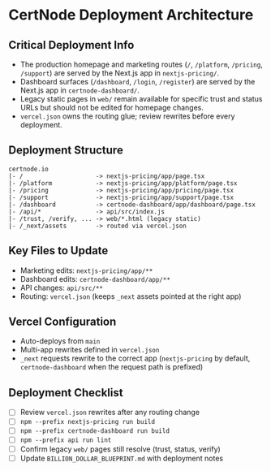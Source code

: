 # CertNode Deployment Architecture

## Critical Deployment Info
- The production homepage and marketing routes (`/`, `/platform`, `/pricing`, `/support`) are served by the Next.js app in `nextjs-pricing/`.
- Dashboard surfaces (`/dashboard`, `/login`, `/register`) are served by the Next.js app in `certnode-dashboard/`.
- Legacy static pages in `web/` remain available for specific trust and status URLs but should not be edited for homepage changes.
- `vercel.json` owns the routing glue; review rewrites before every deployment.

## Deployment Structure

```
certnode.io
|- /                    -> nextjs-pricing/app/page.tsx
|- /platform            -> nextjs-pricing/app/platform/page.tsx
|- /pricing             -> nextjs-pricing/app/pricing/page.tsx
|- /support             -> nextjs-pricing/app/support/page.tsx
|- /dashboard           -> certnode-dashboard/app/dashboard/page.tsx
|- /api/*               -> api/src/index.js
|- /trust, /verify, ... -> web/*.html (legacy static)
|- /_next/assets        -> routed via vercel.json
```

## Key Files to Update
- Marketing edits: `nextjs-pricing/app/**`
- Dashboard edits: `certnode-dashboard/app/**`
- API changes: `api/src/**`
- Routing: `vercel.json` (keeps `_next` assets pointed at the right app)

## Vercel Configuration
- Auto-deploys from `main`
- Multi-app rewrites defined in `vercel.json`
- `_next` requests rewrite to the correct app (`nextjs-pricing` by default, `certnode-dashboard` when the request path is prefixed)

## Deployment Checklist
- [ ] Review `vercel.json` rewrites after any routing change
- [ ] `npm --prefix nextjs-pricing run build`
- [ ] `npm --prefix certnode-dashboard run build`
- [ ] `npm --prefix api run lint`
- [ ] Confirm legacy `web/` pages still resolve (trust, status, verify)
- [ ] Update `BILLION_DOLLAR_BLUEPRINT.md` with deployment notes
